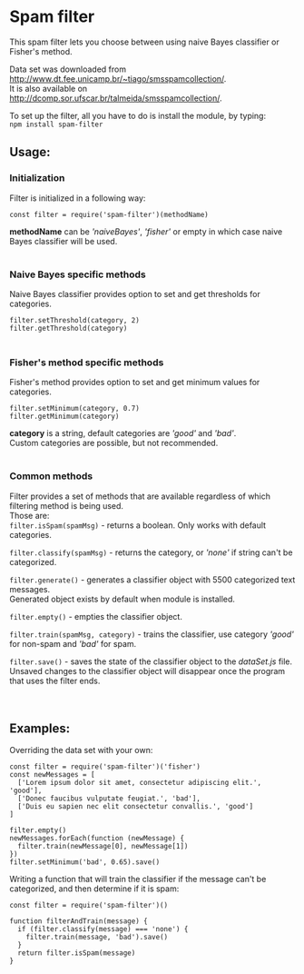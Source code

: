 # Spam filter
This spam filter lets you choose between using naive Bayes classifier or Fisher's method.

Data set was downloaded from http://www.dt.fee.unicamp.br/~tiago/smsspamcollection/.  
It is also available on http://dcomp.sor.ufscar.br/talmeida/smsspamcollection/.

To set up the filter, all you have to do is install the module, by typing:  
`npm install spam-filter`

## Usage:

### Initialization
Filter is initialized in a following way:
```
const filter = require('spam-filter')(methodName)
```
**methodName** can be *'naiveBayes'*, *'fisher'* or empty in which case naive Bayes classifier will be used.
</br>
</br>
### Naive Bayes specific methods
Naive Bayes classifier provides option to set and get thresholds for categories.
```
filter.setThreshold(category, 2)
filter.getThreshold(category)
```

### </br>Fisher's method specific methods
Fisher's method provides option to set and get minimum values for categories.
```
filter.setMinimum(category, 0.7)
filter.getMinimum(category)
```

**category** is a string, default categories are *'good'* and *'bad'*.  
Custom categories are possible, but not recommended.
</br>
</br>
### Common methods
Filter provides a set of methods that are available regardless of which filtering method is being used.  
Those are:  
`filter.isSpam(spamMsg)` - returns a boolean. Only works with default categories.

`filter.classify(spamMsg)` - returns the category, or *'none'* if string can't be categorized.

`filter.generate()` - generates a classifier object with 5500 categorized text messages.  
Generated object exists by default when module is installed.

`filter.empty()` - empties the classifier object.

`filter.train(spamMsg, category)` - trains the classifier, use category *'good'* for non-spam and *'bad'* for spam.

`filter.save()` - saves the state of the classifier object to the *dataSet.js* file.  
Unsaved changes to the classifier object will disappear once the program that uses the filter ends.
</br>
</br>
</br>
## Examples:

Overriding the data set with your own:
```
const filter = require('spam-filter')('fisher')
const newMessages = [
  ['Lorem ipsum dolor sit amet, consectetur adipiscing elit.', 'good'],
  ['Donec faucibus vulputate feugiat.', 'bad'],
  ['Duis eu sapien nec elit consectetur convallis.', 'good']
]

filter.empty()
newMessages.forEach(function (newMessage) {
  filter.train(newMessage[0], newMessage[1])
})
filter.setMinimum('bad', 0.65).save()
```

Writing a function that will train the classifier if the message can't be categorized, and then determine if it is spam:

```
const filter = require('spam-filter')()

function filterAndTrain(message) {
  if (filter.classify(message) === 'none') {
    filter.train(message, 'bad').save()
  }
  return filter.isSpam(message)
}
```
